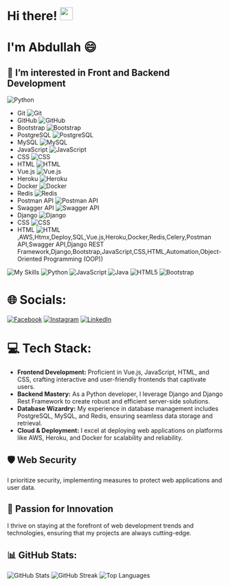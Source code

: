 # Hi there! <img src="https://raw.githubusercontent.com/iampavangandhi/iampavangandhi/master/gifs/Hi.gif" width="30px"> 

# I'm Abdullah 😄

## 👀 I’m interested in Front and Backend Development



 ![Python](https://img.shields.io/badge/Python-3670A0?style=flat-square&logo=python&logoColor=ffdd54)
- Git ![Git](https://img.shields.io/badge/Git-F05032?style=flat-square&logo=git&logoColor=white)
- GitHub ![GitHub](https://img.shields.io/badge/GitHub-181717?style=flat-square&logo=github&logoColor=white)
- Bootstrap ![Bootstrap](https://img.shields.io/badge/Bootstrap-563D7C?style=flat-square&logo=bootstrap&logoColor=white)
- PostgreSQL ![PostgreSQL](https://img.shields.io/badge/PostgreSQL-336791?style=flat-square&logo=postgresql&logoColor=white)
- MySQL ![MySQL](https://img.shields.io/badge/MySQL-4479A1?style=flat-square&logo=mysql&logoColor=white)
- JavaScript ![JavaScript](https://img.shields.io/badge/JavaScript-F7DF1E?style=flat-square&logo=javascript&logoColor=black)
- CSS ![CSS](https://img.shields.io/badge/CSS3-1572B6?style=flat-square&logo=css3&logoColor=white)
- HTML ![HTML](https://img.shields.io/badge/HTML5-E34F26?style=flat-square&logo=html5&logoColor=white)
- Vue.js ![Vue.js](https://img.shields.io/badge/Vue.js-4FC08D?style=flat-square&logo=vue.js&logoColor=white)
- Heroku ![Heroku](https://img.shields.io/badge/Heroku-430098?style=flat-square&logo=heroku&logoColor=white)
- Docker ![Docker](https://img.shields.io/badge/Docker-2496ED?style=flat-square&logo=docker&logoColor=white)
- Redis ![Redis](https://img.shields.io/badge/Redis-DC382D?style=flat-square&logo=redis&logoColor=white)
- Postman API ![Postman API](https://img.shields.io/badge/Postman%20API-FF6C37?style=flat-square&logo=postman&logoColor=white)
- Swagger API ![Swagger API](https://img.shields.io/badge/Swagger%20API-85EA2D?style=flat-square&logo=swagger&logoColor=black)
- Django ![Django](https://img.shields.io/badge/Django-092E20?style=flat-square&logo=django&logoColor=white)
- CSS ![CSS](https://img.shields.io/badge/CSS3-1572B6?style=flat-square&logo=css3&logoColor=white)
- HTML ![HTML](https://img.shields.io/badge/HTML5-E34F26?style=flat-square&logo=html5&logoColor=white),AWS,Htmx,Deploy,SQL,Vue.js,Heroku,Docker,Redis,Celery,Postman API,Swagger API,Django REST Framework,Django,Bootstrap,JavaScript,CSS,HTML,Automation,Object-Oriented Programming (OOP))

![My Skills](https://img.shields.io/badge/css3-%231572B6.svg?style=plastic&logo=css3&logoColor=white) ![Python](https://img.shields.io/badge/python-3670A0?style=plastic&logo=python&logoColor=ffdd54) ![JavaScript](https://img.shields.io/badge/javascript-%23323330.svg?style=plastic&logo=javascript&logoColor=%23F7DF1E) ![Java](https://img.shields.io/badge/java-%23ED8B00.svg?style=plastic&logo=java&logoColor=white) ![HTML5](https://img.shields.io/badge/html5-%23E34F26.svg?style=plastic&logo=html5&logoColor=white) ![Bootstrap](https://img.shields.io/badge/bootstrap-%23563D7C.svg?style=plastic&logo=bootstrap&logoColor=white) 

# 🌐 Socials:
[![Facebook](https://img.shields.io/badge/Facebook-%231877F2.svg?logo=Facebook&logoColor=white)](https://facebook.com/https://www.facebook.com/profile.php?id=100007615024761/) [![Instagram](https://img.shields.io/badge/Instagram-%23E4405F.svg?logo=Instagram&logoColor=white)](https://instagram.com/https://www.instagram.com/abdullahbakir/) [![LinkedIn](https://img.shields.io/badge/LinkedIn-%230077B5.svg?logo=linkedin&logoColor=white)](https://linkedin.com/in/https://www.linkedin.com/in/abdullah-bakir-809065273/) 

# 💻 Tech Stack:
- **Frontend Development:** Proficient in Vue.js, JavaScript, HTML, and CSS, crafting interactive and user-friendly frontends that captivate users.
- **Backend Mastery:** As a Python developer, I leverage Django and Django Rest Framework to create robust and efficient server-side solutions.
- **Database Wizardry:** My experience in database management includes PostgreSQL, MySQL, and Redis, ensuring seamless data storage and retrieval.
- **Cloud & Deployment:** I excel at deploying web applications on platforms like AWS, Heroku, and Docker for scalability and reliability.

## 🛡️ Web Security
I prioritize security, implementing measures to protect web applications and user data.

## 🌟 Passion for Innovation
I thrive on staying at the forefront of web development trends and technologies, ensuring that my projects are always cutting-edge.

## 📊 GitHub Stats:
![GitHub Stats](https://github-readme-stats.vercel.app/api?username=AbdullahBakir97&theme=dark&hide_border=true&include_all_commits=false&count_private=false)
![GitHub Streak](https://github-readme-streak-stats.herokuapp.com/?user=AbdullahBakir97&theme=dark&hide_border=true)
![Top Languages](https://github-readme-stats.vercel.app/api/top-langs/?username=AbdullahBakir97&theme=dark&hide_border=true&include_all_commits=false&count_private=false&layout=compact)
